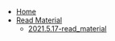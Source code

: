 * [Home](/)
* [Read Material](/read_material)
    * [2021.5.17-read_material](/read_material/2021.5.17-read_material.md)